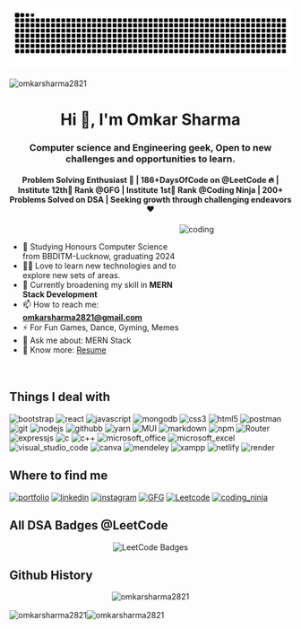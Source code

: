 <img src="https://raw.githubusercontent.com/andrekolodochka/andrekolodochka/439a8c71a6b35e9a164cdfe50af58fee214748c9/github-contribution-grid-snake.svg">
<p align="left"> <img src="https://komarev.com/ghpvc/?username=omkarsharma2821&label=Profile%20views&color=0e75b6&style=flat" alt="omkarsharma2821" /> </p>
<h1 align="center">Hi 👋, I'm Omkar Sharma</h1>  
<h3 align="center">Computer science and Engineering geek, Open to new challenges and opportunities to learn.</h3>
<h4 align= "center">
Problem Solving Enthusiast 🧠 | 186+DaysOfCode on @LeetCode 🔥 | Institute 12th🥇 Rank @GFG | Institute 1st🥇 Rank @Coding Ninja | 200+ Problems Solved on DSA | Seeking growth through challenging endeavors ❤️
</h4>
<img align="right" alt="coding" width="200" height="180" src="https://user-images.githubusercontent.com/74038190/216655813-c9147cb2-cfee-4955-b591-52cac08f1f60.gif">
<br> 

- 📝 Studying Honours Computer Science from BBDITM-Lucknow, graduating 2024
- 👨‍💻 Love to learn new technologies and to explore new sets of areas.
- 🌱 Currently broadening my skill in **MERN Stack Development**
- 📫 How to reach me: **omkarsharma2821@gmail.com**
- ⚡ For Fun Games, Dance, Gyming, Memes
- 💬 Ask me about: MERN Stack
- 📄 Know more: [Resume](https://drive.google.com/file/d/1VmRu3nDP515RBfPQhm6MzzwytuyxXW61/view?usp=sharing)
  <br>
  <br> 
  <br>
  
## Things I deal with
![bootstrap](https://img.shields.io/badge/bootstrap-red?style=for-the-badge&logo=bootstrap&logoColor=white)
![react](https://img.shields.io/badge/react-black?style=for-the-badge&logo=react&logoColor)
![javascript](https://img.shields.io/badge/Javascript-black?style=for-the-badge&logo=javascript&logoColor)
![mongodb](https://img.shields.io/badge/mongodb-blue?style=for-the-badge&logo=mongodb&logoColor)
![css3](https://img.shields.io/badge/css3-purple?style=for-the-badge&logo=css3&logoColor=white)
![html5](https://img.shields.io/badge/Html5-violet?style=for-the-badge&logo=html5&logoColor=white)
![postman](https://img.shields.io/badge/postman-black?style=for-the-badge&logo=postman&logoColor=white)
![git](https://img.shields.io/badge/git-yellow?style=for-the-badge&logo=git&logoColor=white)
![nodejs](https://img.shields.io/badge/nodejs-1DA1F2?style=for-the-badge&logo=node.js&logoColor=white)
![githubb](https://img.shields.io/badge/github-black?style=for-the-badge&logo=github&logoColor=white)
![yarn](https://img.shields.io/badge/yarn-1DA1F2?style=for-the-badge&logo=yarn&logoColor=white)
![MUI](https://img.shields.io/badge/MUI-white?style=for-the-badge&logo=MUI&logoColor)
![markdown](https://img.shields.io/badge/Markdown-1DA1F2?style=for-the-badge&logo=markdown&logoColor=white)
![npm](https://img.shields.io/badge/npm-black?style=for-the-badge&logo=npm&logoColor)
![Router](https://img.shields.io/badge/React_Router-black?style=for-the-badge&logo=ReactRouter&logoColor)
![expressjs](https://img.shields.io/badge/express.js-grey?style=for-the-badge&logo=express&logoColor)
![c](https://img.shields.io/badge/-C?style=for-the-badge&logo=C&logoColor=white)
![c++](https://img.shields.io/badge/++-purple?style=for-the-badge&logo=c&logoColor)
![microsoft_office](https://img.shields.io/badge/microsoft_office-grey?style=for-the-badge&logo=microsoftoffice&logoColor)
![microsoft_excel](https://img.shields.io/badge/microsoft_excel-purple?style=for-the-badge&logo=microsoftexcel&logoColor)
![visual_studio_code](https://img.shields.io/badge/visual_studio_code-red?style=for-the-badge&logo=visualstudiocode&logoColor)
![canva](https://img.shields.io/badge/canva-black?style=for-the-badge&logo=canva&logoColor=white)
![mendeley](https://img.shields.io/badge/mendeley-grey?style=for-the-badge&logo=mendeley&logoColor=white)
![xampp](https://img.shields.io/badge/xampp-white?style=for-the-badge&logo=xampp&logoColor)
![netlify](https://img.shields.io/badge/netlify-0B62C8?style=for-the-badge&logo=netlify&logoColor)
![render](https://img.shields.io/badge/render-0A66C2?style=for-the-badge&logo=render&logoColor) 

## Where to find me
[![portfolio](https://img.shields.io/badge/portfolio-purple?style=for-the-badge&logo=ko-fi&logoColor=white)](https://portfolio-weut.onrender.com/)
[![linkedin](https://img.shields.io/badge/linkedin-0A66C2?style=for-the-badge&logo=linkedin&logoColor=white)](https://www.linkedin.com/in/omkarsharmaa/)
[![instagram](https://img.shields.io/badge/INSTAGRAM-1AD1F8?style=for-the-badge&logo=instagram&logoColor=white)](https://instagram.com/omkarsharmaa_)
[![GFG](https://img.shields.io/badge/Geeks_For_Geeks-red?style=for-the-badge&logo=geeksforgeeks&logoColor=white)](https://auth.geeksforgeeks.org/user/omkarsharmaa)
[![Leetcode](https://img.shields.io/badge/leetcode-1DA1F2?style=for-the-badge&logo=leetcode&logoColor=white)](https://leetcode.com/omkarsharma2821/)
[![coding_ninja](https://img.shields.io/badge/coding_ninjas-0A66C2?style=for-the-badge&logo=codingninjas&logoColor=white)](https://www.codingninjas.com/studio/profile/omkarsharma2821)

## All DSA Badges @LeetCode
<p align="center"><img src="https://leetcode-badge-showcase.vercel.app/api?username=omkarsharma2821&theme=onedark" alt="LeetCode Badges" height="400" /></p>
    
## Github History
<p align="center"><img src="https://github-readme-streak-stats.herokuapp.com/?user=omkarsharma2821&&theme=radical" alt="omkarsharma2821" width="500" /></p>
<p><img align="center" src="https://github-readme-stats.vercel.app/api?username=omkarsharma2821&show_icons=true&locale=en&theme=radical" alt="omkarsharma2821" width="400" /><img align="center" src="https://github-readme-stats.vercel.app/api/top-langs?username=omkarsharma2821&show_icons=true&locale=en&layout=compact&theme=radical&hide=less,PHP" alt="omkarsharma2821"  width="355" /></p>




